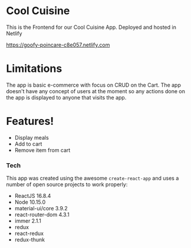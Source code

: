# Cool Cuisine

This is the Frontend for our Cool Cuisine App.
Deployed and hosted in Netlify

https://goofy-poincare-c8e057.netlify.com

# Limitations
The app is basic e-commerce with focus on CRUD on the Cart. The app doesn't have any concept of users at the moment so any actions done on the app is displayed to anyone that visits the app. 

# Features!
  - Display meals
  - Add to cart
  - Remove item from cart

### Tech

This app was created using the awesome `create-react-app` and uses a number of open source projects to work properly:

* ReactJS 16.8.4
* Node 10.15.0
* material-ui/core 3.9.2
* react-router-dom 4.3.1
* immer 2.1.1
* redux
* react-redux
* redux-thunk

